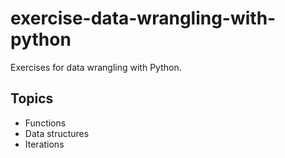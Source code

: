 # exercise-data-wrangling-with-python

Exercises for data wrangling with Python.

## Topics

- Functions
- Data structures
- Iterations
